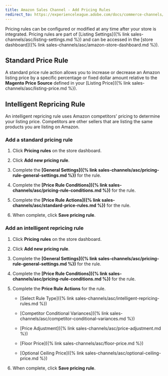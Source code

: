 ```yaml
---
title: Amazon Sales Channel - Add Pricing Rules
redirect_to: https://experienceleague.adobe.com/docs/commerce-channels/amazon/rules/pricing-rules/add-pricing-rule.html
---
```


Pricing rules can be configured or modified at any time after your store is integrated. Pricing rules are part of [Listing Settings]({% link sales-channels/asc/listing-settings.md %}) and can be accessed in the [store dashboard]({% link sales-channels/asc/amazon-store-dashboard.md %}).

## Standard Price Rule
A standard price rule action allows you to increase or decrease an Amazon listing price by a specific percentage or fixed dollar amount relative to the **Magento Price Source** defined in your [Listing Price]({% link sales-channels/asc/listing-price.md %}).

## Intelligent Repricing Rule
An intelligent repricing rule uses Amazon competitors' pricing to determine your listing price. Competitors are other sellers that are listing the same products you are listing on Amazon.

### Add a standard pricing rule

1. Click **Pricing rules** on the store dashboard.

1. Click **Add new pricing rule**.

1. Complete the **[General Settings]({% link sales-channels/asc/pricing-rule-general-settings.md %})** for the rule.

1. Complete the **[Price Rule Conditions]({% link sales-channels/asc/pricing-rule-conditions.md %})** for the rule.

1. Complete the **[Price Rule Actions]({% link sales-channels/asc/standard-price-rules.md %})** for the rule.

1. When complete, click **Save pricing rule**.

### Add an intelligent repricing rule

1. Click **Pricing rules** on the store dashboard.

1. Click **Add new pricing rule**.

1. Complete the **[General Settings]({% link sales-channels/asc/pricing-rule-general-settings.md %})** for the rule.

1. Complete the **[Price Rule Conditions]({% link sales-channels/asc/pricing-rule-conditions.md %})** for the rule.

1. Complete the **Price Rule Actions** for the rule.

    - [Select Rule Type]({% link sales-channels/asc/intelligent-repricing-rules.md %})

    - [Competitor Conditional Variances]({% link sales-channels/asc/competitor-conditional-variances.md %})

    - [Price Adjustment]({% link sales-channels/asc/price-adjustment.md %})

    - [Floor Price]({% link sales-channels/asc/floor-price.md %})

    - [Optional Ceiling Price]({% link sales-channels/asc/optional-ceiling-price.md %})

1. When complete, click **Save pricing rule**.
